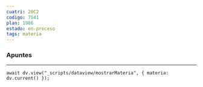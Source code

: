 ```yaml
---
cuatri: 20C2
codigo: 7541
plan: 1986
estado: en-proceso
tags: materia
---
```

### Apuntes 
---
```dataviewjs
await dv.view("_scripts/dataview/mostrarMateria", { materia: dv.current() });
```